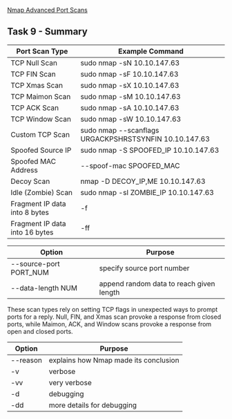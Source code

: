 [Nmap Advanced Port Scans](https://tryhackme.com/room/nmap03)

## Task 9 - Summary

| Port Scan Type | Example Command |
|---|---|
| TCP Null Scan |	sudo nmap -sN 10.10.147.63 |
| TCP FIN Scan |	sudo nmap -sF 10.10.147.63 |
| TCP Xmas Scan |	sudo nmap -sX 10.10.147.63 |
| TCP Maimon Scan |	sudo nmap -sM 10.10.147.63 |
| TCP ACK Scan |	sudo nmap -sA 10.10.147.63 |
| TCP Window Scan |	sudo nmap -sW 10.10.147.63 |
| Custom TCP Scan |	sudo nmap --scanflags URGACKPSHRSTSYNFIN 10.10.147.63 |
| Spoofed Source IP |	sudo nmap -S SPOOFED_IP 10.10.147.63 |
| Spoofed MAC Address |	--spoof-mac SPOOFED_MAC |
| Decoy Scan |	nmap -D DECOY_IP,ME 10.10.147.63 |
| Idle (Zombie) Scan |	sudo nmap -sI ZOMBIE_IP 10.10.147.63 |
| Fragment IP data into 8 bytes |	-f |
| Fragment IP data into 16 bytes |	-ff |

| Option |	Purpose |
|---|---|
| --source-port PORT_NUM | specify source port number |
| --data-length NUM | append random data to reach given length |

These scan types rely on setting TCP flags in unexpected ways to prompt ports for a reply. Null, FIN, and Xmas scan provoke a response from closed ports, while Maimon, ACK, and Window scans provoke a response from open and closed ports.

| Option |	Purpose |
|---|---|
| --reason |	explains how Nmap made its conclusion |
| -v |	verbose |
| -vv |	very verbose |
| -d	| debugging
| -dd	| more details for debugging
